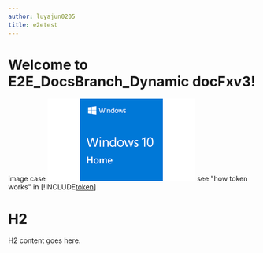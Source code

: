```yaml
---
author: luyajun0205
title: e2etest
---
```


# Welcome to E2E_DocsBranch_Dynamic docFxv3!

image case ![A fallback image](windows.jpg) 
see "how token works" in [!INCLUDE[token](token.md)]

# H2

H2 content goes here.
